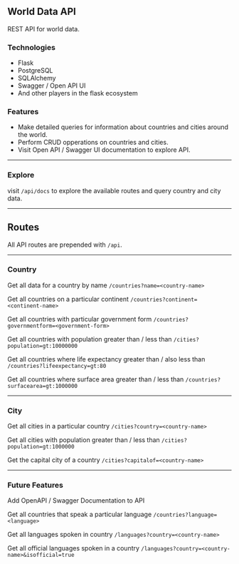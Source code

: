 ## World Data API
REST API for world data.

### Technologies
- Flask
- PostgreSQL
- SQLAlchemy
- Swagger / Open API UI
- And other players in the flask ecosystem

### Features

- Make detailed queries for information about countries and cities around the world.
- Perform CRUD opperations on countries and cities.
- Visit Open API / Swagger UI documentation to explore API.

---

### Explore

visit `/api/docs` to explore the available routes and query country and city data.

---

## Routes

All API routes are prepended with `/api`.

---

### Country
Get all data for a country by name
`/countries?name=<country-name>`

Get all countries on a particular continent
`/countries?continent=<continent-name>`

Get all countries with particular government form
`/countries?governmentform=<government-form>`

Get all countries with population greater than / less than
`/cities?population=gt:10000000`

Get all countries where life expectancy greater than / also less than
`/countries?lifeexpectancy=gt:80`

Get all countries where surface area greater than / less than
`/countries?surfacearea=gt:1000000`


---

### City
Get all cities in a particular country
`/cities?country=<country-name>`

Get all cities with population greater than / less than
`/cities?population=gt:1000000`

Get the capital city of a country
`/cities?capitalof=<country-name>`

---

### Future Features
Add OpenAPI / Swagger Documentation to API

Get all countries that speak a particular language
`/countries?language=<language>`

Get all languages spoken in country
`/languages?country=<country-name>`

Get all official languages spoken in a country
`/languages?country=<country-name>&isofficial=true`
